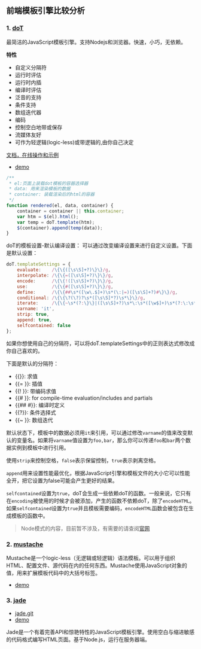 ## 前端模板引擎比较分析

### 1. [doT](https://github.com/olado/doT)

最简洁的JavaScript模板引擎。支持Nodejs和浏览器。快速，小巧，无依赖。

**特性**

+   自定义分隔符
+   运行时评估
+   运行时内插
+   编译时评估
+   泛音的支持
+   条件支持
+   数组迭代器
+   编码
+   控制空白地带或保存
+   流媒体友好
+   可作为轻逻辑(logic-less)或带逻辑的,由你自己决定

[文档，在线操作和示例](http://olado.github.io/doT/)

+   [demo](https://jsfiddle.net/g09rqrgn/4/)

```js
/**
 * el:页面上装载dot模板的容器选择器
 * data: 用来渲染模板的数据
 * container: 装载渲染后的html的容器
 */
function rendered(el, data, container) {
    container = container || this.container;
    var htm = $(el).html();
    var temp = doT.template(htm);
    $(container).append(temp(data));
}
```

doT的模板设置-默认编译设置：
可以通过改变编译设置来进行自定义设置。下面是默认设置：

```js
doT.templateSettings = {
    evaluate:    /\{\{([\s\S]+?)\}\}/g,
    interpolate: /\{\{=([\s\S]+?)\}\}/g,
    encode:      /\{\{!([\s\S]+?)\}\}/g,
    use:         /\{\{#([\s\S]+?)\}\}/g,
    define:      /\{\{##\s*([\w\.$]+)\s*(\:|=)([\s\S]+?)#\}\}/g,
    conditional: /\{\{\?(\?)?\s*([\s\S]*?)\s*\}\}/g,
    iterate:     /\{\{~\s*(?:\}\}|([\s\S]+?)\s*\:\s*([\w$]+)\s*(?:\:\s*([\w$]+))?\s*\}\})/g,
    varname: 'it',
    strip: true,
    append: true,
    selfcontained: false
};
```

如果你想使用自己的分隔符，可以将doT.templateSettings中的正则表达式修改成你自己喜欢的。

下面是默认的分隔符：

+   {{}}: 求值
+   {{= }}: 插值
+   {{! }}: 带编码求值
+   {{# }}: for compile-time evaluation/includes and partials
+   {{## #}}: 编译时定义
+   {{?}}: 条件选择式
+   {{~ }}: 数组迭代

默认状态下，模板中的数据必须用`it`来引用，可以通过修改`varname`的值来改变默认的变量名。如果将`varname`值设置为`foo,bar`，那么你可以传递`foo`和`bar`两个数据实例到模板中进行引用。

使用`strip`来控制空格，`false`表示保留控制，`true`表示剥离空格。

`append`用来设置性能最优化，根据JavaScript引擎和模板文件的大小它可以性能全开，把它设置为false可能会产生更好的结果。

`selfcontained`设置为`true`，doT会生成一些依赖doT的函数。一般来说，它只有在`encoding`被使用的时候才会被添加，产生的函数不依赖doT，除了`encodeHTML`。如果`selfcontained`设置为`true`并且模板需要编码，`encodeHTML`函数会被包含在生成模板的函数中。

>Node模式的内容，目前暂不涉及，有需要的请查阅[官网](http://olado.github.io/doT/)



### 2. [mustache](https://github.com/janl/mustache.js)

Mustache是一个logic-less（无逻辑或轻逻辑）语法模板。可以用于组织HTML、配置文件、源代码在内的任何东西。Mustache使用JavaScript对象的值，用来扩展模板代码中的大括号标签。

+   [demo](https://jsfiddle.net/aLmv8vpv/1/)


### 3. [jade](http://jade-lang.com/)

+   [jade.git](https://github.com/pugjs/jade)
+   [demo](http://jade-lang.com/)

Jade是一个有着完善API和惊艳特性的JavaScript模板引擎。使用空白与缩进敏感的代码格式编写HTML页面。基于Node.js，运行在服务器端。